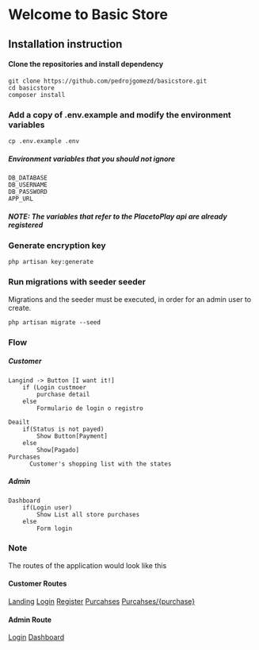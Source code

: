 # Welcome to Basic Store
## Installation instruction

#### Clone the repositories and install dependency

    git clone https://github.com/pedrojgomezd/basicstore.git
    cd basicstore
    composer install

### Add a copy of .env.example and modify the environment variables
    cp .env.example .env
   
##### Environment variables that you should not ignore
    DB_DATABASE
    DB_USERNAME
	DB_PASSWORD
    APP_URL
##### NOTE: The variables that refer to the PlacetoPlay api are already registered

###   Generate encryption key

    php artisan key:generate

### Run migrations with seeder seeder

Migrations and the seeder must be executed, in order for an admin user to create.

    php artisan migrate --seed
### Flow
##### Customer

    Langind -> Button [I want it!]
    	if (Login custmoer
            purchase detail
        else
            Formulario de login o registro
        
    Deailt
        if(Status is not payed)
            Show Button[Payment]
        else
            Show[Pagado]
    Purchases
	      Customer's shopping list with the states

##### Admin
	Dashboard
		if(Login user)
			Show List all store purchases
		else
			Form login

### Note
The routes of the application would look like this
#### Customer Routes
[Landing](http://localhos/)
[Login](http://localhos/login)
[Register](http://localhos/register)
[Purcahses](http://localhos/purcahses)
[Purcahses/{purchase}](http://localhos/purcahses/1)

#### Admin Route
[Login](http://localhos/admin/login)
[Dashboard](http://localhos/dashboard/)
